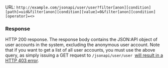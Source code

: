 URL: `http://example.com/jsonapi/user/user?filter[anon][condition][path]=uid&filter[anon][condition][value]=0&filter[anon][condition][operator]=<>`

### Response

HTTP 200 response. The response body contains the JSON:API object of user accounts in the system, excluding the anonymous user account. Note that if you want to get a list of all user accounts, you must use the above query, as simply issuing a GET request to `/jsonapi/user/user `[will result in a HTTP 403 error](https://www.drupal.org/node/2873854).